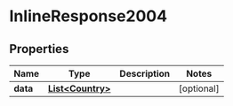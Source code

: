 # InlineResponse2004

## Properties
Name | Type | Description | Notes
------------ | ------------- | ------------- | -------------
**data** | [**List&lt;Country&gt;**](Country.md) |  |  [optional]
